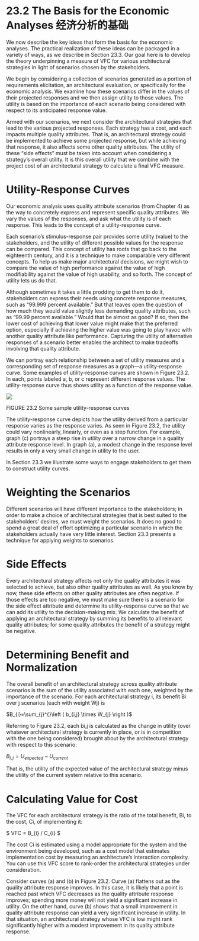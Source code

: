 23.2 The Basis for the Economic Analyses 经济分析的基础
===

We now describe the key ideas that form the basis for the economic analyses. The practical realization of these ideas can be packaged in a variety of ways, as we describe in Section 23.3. Our goal here is to develop the theory underpinning a measure of VFC for various architectural strategies in light of scenarios chosen by the stakeholders.

We begin by considering a collection of scenarios generated as a portion of requirements elicitation, an architectural evaluation, or specifically for the economic analysis. We examine how these scenarios differ in the values of their projected responses and we then assign utility to those values. The utility is based on the importance of each scenario being considered with respect to its anticipated response value.

Armed with our scenarios, we next consider the architectural strategies that lead to the various projected responses. Each strategy has a cost, and each impacts multiple quality attributes. That is, an architectural strategy could be implemented to achieve some projected response, but while achieving that response, it also affects some other quality attributes. The utility of these “side effects” must be taken into account when considering a strategy’s overall utility. It is this overall utility that we combine with the project cost of an architectural strategy to calculate a final VFC measure. 

# Utility-Response Curves

Our economic analysis uses quality attribute scenarios (from Chapter 4) as the way to concretely express and represent specific quality attributes. We vary the values of the responses, and ask what the utility is of each response. This leads to the concept of a utility-response curve.

Each scenario’s stimulus-response pair provides some utility (value) to the stakeholders, and the utility of different possible values for the response can be compared. This concept of utility has roots that go back to the eighteenth century, and it is a technique to make comparable very different concepts. To help us make major architectural decisions, we might wish to compare the value of high performance against the value of high modifiability against the value of high usability, and so forth. The concept of utility lets us do that.

Although sometimes it takes a little prodding to get them to do it, stakeholders can express their needs using concrete response measures, such as “99.999 percent available.” But that leaves open the question of how much they would value slightly less demanding quality attributes, such as “99.99 percent available.” Would that be almost as good? If so, then the lower cost of achieving that lower value might make that the preferred option, especially if achieving the higher value was going to play havoc with another quality attribute like performance. Capturing the utility of alternative responses of a scenario better enables the architect to make tradeoffs involving that quality attribute.

We can portray each relationship between a set of utility measures and a corresponding set of response measures as a graph—a utility-response curve. Some examples of utility-response curves are shown in Figure 23.2. In each, points labeled a, b, or c represent different response values. The utility-response curve thus shows utility as a function of the response value.

![](fig.23.2)

FIGURE 23.2 Some sample utility-response curves

The utility-response curve depicts how the utility derived from a particular response varies as the response varies. As seen in Figure 23.2, the utility could vary nonlinearly, linearly, or even as a step function. For example, graph (c) portrays a steep rise in utility over a narrow change in a quality attribute response level. In graph (a), a modest change in the response level results in only a very small change in utility to the user.

In Section 23.3 we illustrate some ways to engage stakeholders to get them to construct utility curves.

# Weighting the Scenarios

Different scenarios will have different importance to the stakeholders; in order to make a choice of architectural strategies that is best suited to the stakeholders’ desires, we must weight the scenarios. It does no good to spend a great deal of effort optimizing a particular scenario in which the stakeholders actually have very little interest. Section 23.3 presents a technique for applying weights to scenarios.

# Side Effects

Every architectural strategy affects not only the quality attributes it was selected to achieve, but also other quality attributes as well. As you know by now, these side effects on other quality attributes are often negative. If those effects are too negative, we must make sure there is a scenario for the side effect attribute and determine its utility-response curve so that we can add its utility to the decision-making mix. We calculate the benefit of applying an architectural strategy by summing its benefits to all relevant quality attributes; for some quality attributes the benefit of a strategy might be negative.

# Determining Benefit and Normalization

The overall benefit of an architectural strategy across quality attribute scenarios is the sum of the utility associated with each one, weighted by the importance of the scenario. For each architectural strategy i, its benefit Bi over j scenarios (each
with weight Wj) is 

$B_{i}=\sum_{j}^{}\left ( b_{i,j} \times W_{j} \right )$

Referring to Figure 23.2, each bi,j is calculated as the change in utility (over whatever architectural strategy is currently in place, or is in competition with the one being considered) brought about by the architectural strategy with respect to this scenario:

$B_{i,j}=U_{expected} - U_{current}$

That is, the utility of the expected value of the architectural strategy minus the utility of the current system relative to this scenario.

# Calculating Value for Cost

The VFC for each architectural strategy is the ratio of the total benefit, Bi, to the
cost, Ci, of implementing it:

$ VFC = B_{i} / C_{i} $

The cost Ci is estimated using a model appropriate for the system and the environment being developed, such as a cost model that estimates implementation cost by measuring an architecture’s interaction complexity. You can use this VFC score to rank-order the architectural strategies under consideration.

Consider curves (a) and (b) in Figure 23.2. Curve (a) flattens out as the quality attribute response improves. In this case, it is likely that a point is reached past which VFC decreases as the quality attribute response improves; spending more money will not yield a significant increase in utility. On the other hand, curve (b) shows that a small improvement in quality attribute response can yield a very significant increase in utility. In that situation, an architectural strategy whose VFC is low might rank significantly higher with a modest improvement in its quality attribute response.
